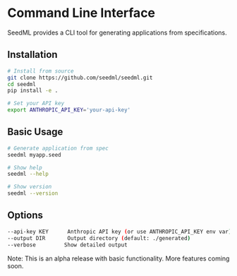 # Command Line Interface

SeedML provides a CLI tool for generating applications from specifications.

## Installation

```bash
# Install from source
git clone https://github.com/seedml/seedml.git
cd seedml
pip install -e .

# Set your API key
export ANTHROPIC_API_KEY='your-api-key'
```

## Basic Usage

```bash
# Generate application from spec
seedml myapp.seed

# Show help
seedml --help

# Show version
seedml --version
```

## Options

```bash
--api-key KEY      Anthropic API key (or use ANTHROPIC_API_KEY env var)
--output DIR       Output directory (default: ./generated)
--verbose         Show detailed output
```

Note: This is an alpha release with basic functionality. More features coming soon.
